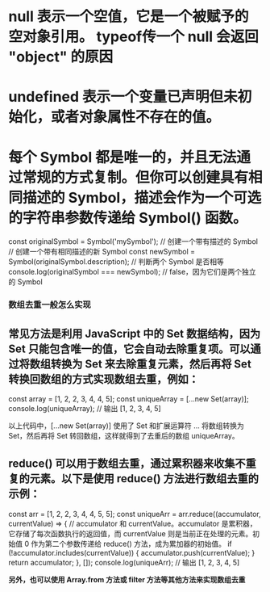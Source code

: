 
#  null 表示一个空值，它是一个被赋予的空对象引用。 typeof传一个 null 会返回 "object" 的原因
#  undefined 表示一个变量已声明但未初始化，或者对象属性不存在的值。


# 每个 Symbol 都是唯一的，并且无法通过常规的方式复制。但你可以创建具有相同描述的 Symbol，描述会作为一个可选的字符串参数传递给 Symbol() 函数。

const originalSymbol = Symbol('mySymbol'); // 创建一个带有描述的 Symbol
// 创建一个带有相同描述的新 Symbol
const newSymbol = Symbol(originalSymbol.description);
// 判断两个 Symbol 是否相等
console.log(originalSymbol === newSymbol); // false，因为它们是两个独立的 Symbol

###  数组去重一般怎么实现
## 常见方法是利用 JavaScript 中的 Set 数据结构，因为 Set 只能包含唯一的值，它会自动去除重复项。可以通过将数组转换为 Set 来去除重复元素，然后再将 Set 转换回数组的方式实现数组去重，例如：

const array = [1, 2, 2, 3, 4, 4, 5];
const uniqueArray = [...new Set(array)];
console.log(uniqueArray); // 输出 [1, 2, 3, 4, 5]

以上代码中，[...new Set(array)] 使用了 Set 和扩展运算符 ... 将数组转换为 Set，然后再将 Set 转回数组，这样就得到了去重后的数组 uniqueArray。


## reduce() 可以用于数组去重，通过累积器来收集不重复的元素。以下是使用 reduce() 方法进行数组去重的示例：

const arr = [1, 2, 2, 3, 4, 4, 5, 5];
const uniqueArr = arr.reduce((accumulator, currentValue) => {
    // accumulator 和 currentValue。accumulator 是累积器，它存储了每次函数执行的返回值，而 currentValue 则是当前正在处理的元素。初始值 0 作为第二个参数传递给 reduce() 方法，成为累加器的初始值。
    if (!accumulator.includes(currentValue)) {
        accumulator.push(currentValue);
    }
    return accumulator;
}, []);
console.log(uniqueArr); // 输出 [1, 2, 3, 4, 5]

**另外，也可以使用 Array.from 方法或 filter 方法等其他方法来实现数组去重**

